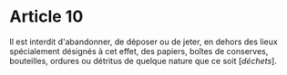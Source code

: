 # Article 10

Il est interdit d'abandonner, de déposer ou de jeter, en dehors des lieux spécialement désignés à cet effet, des papiers, boîtes de conserves, bouteilles, ordures ou détritus de quelque nature que ce soit [*déchets*].
